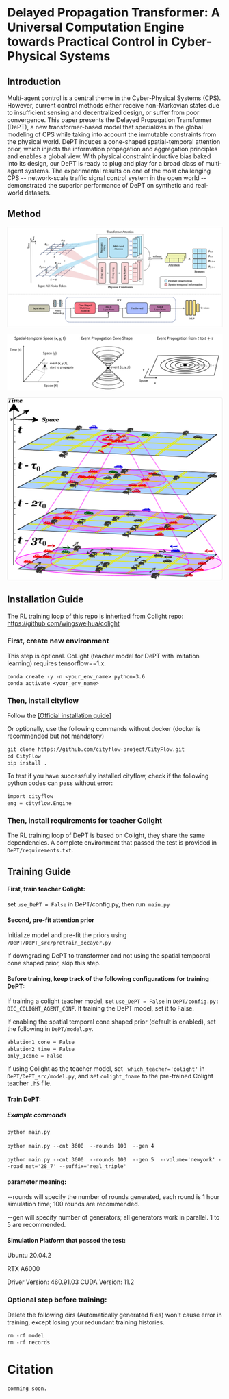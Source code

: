 # Delayed Propagation Transformer: A Universal Computation Engine towards Practical Control in Cyber-Physical Systems
## Introduction

Multi-agent control is a central theme in the Cyber-Physical Systems (CPS). However, current control methods either receive non-Markovian states due to insufficient sensing and decentralized design, or suffer from poor convergence. This paper presents the Delayed Propagation Transformer (DePT), a new transformer-based model that specializes in the global modeling of CPS while taking into account the immutable constraints from the physical world. DePT induces a cone-shaped spatial-temporal attention prior, which injects the information propagation and aggregation principles and enables a global view. With physical constraint inductive bias baked into its design, our DePT is ready to plug and play for a broad class of multi-agent systems. The experimental results on one of the most challenging CPS -- network-scale traffic signal control system in the open world -- demonstrated the superior performance of DePT on synthetic and real-world datasets.

## Method

![flow](figs/dept_pipeline.png)

![scenario](figs/scenario.PNG)

![tu](figs/illu.png)



## Installation Guide

The RL training loop of this repo is inherited from Colight repo: https://github.com/wingsweihua/colight

### First, create new environment

This step is optional. CoLight (teacher model for DePT with imitation learning) requires tensorflow==1.x.

```
conda create -y -n <your_env_name> python=3.6
conda activate <your_env_name>
```

### Then, install cityflow

Follow the [[Official installation guide]](https://cityflow.readthedocs.io/en/latest/install.html#install)

Or optionally, use the following commands without docker (docker is recommended but not mandatory)

```
git clone https://github.com/cityflow-project/CityFlow.git
cd CityFlow
pip install .
```

To test if you have successfully installed cityflow, check if the following python codes can pass without error:

```
import cityflow
eng = cityflow.Engine
```

### Then, install requirements for teacher Colight 

The RL training loop of DePT is based on Colight, they share the same dependencies. A complete environment that passed the test is provided in `DePT/requirements.txt`.

## Training Guide

#### First, train teacher Colight:

set `use_DePT = False` in DePT/config.py, then run` main.py`

#### Second, pre-fit attention prior

Initialize model and pre-fit the priors using `/DePT/DePT_src/pretrain_decayer.py`

If downgrading DePT to transformer and not using the spatial tempooral cone shaped prior, skip this step.

#### Before training, keep track of the following configurations for training DePT:

If training a colight teacher model, set `use_DePT = False` in `DePT/config.py: DIC_COLIGHT_AGENT_CONF`. If training the DePT model, set it to False.

If enabling the spatial temporal cone shaped prior (default is enabled), set the following in `DePT/model.py`.

```
ablation1_cone = False
ablation2_time = False
only_1cone = False
```

If using Colight as the teacher model, set ` which_teacher='colight'` in `DePT/DePT_src/model.py`, and set `colight_fname` to the pre-trained Colight teacher `.h5` file.

#### Train DePT:

##### Example commands

```
python main.py 

python main.py --cnt 3600  --rounds 100  --gen 4  

python main.py --cnt 3600  --rounds 100  --gen 5  --volume='newyork' --road_net='28_7' --suffix='real_triple'
```

#### parameter meaning: 

--rounds will specify the number of rounds generated, each round is 1 hour simulation time; 100 rounds are recommended.

--gen will specify number of generators; all generators work in parallel. 1 to 5 are recommended.

#### Simulation Platform that passed the test:

Ubuntu 20.04.2

RTX A6000

Driver Version: 460.91.03  CUDA Version: 11.2

### Optional step before training:

Delete the following dirs (Automatically generated files) won't cause error in training, except losing your redundant training histories.

```
rm -rf model 
rm -rf records
```

# Citation

```
comming soon.
```

